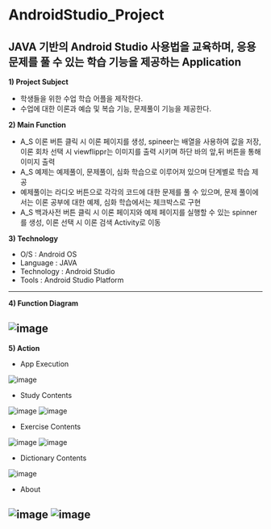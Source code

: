 # AndroidStudio_Project
## JAVA 기반의 Android Studio 사용법을 교육하며, 응용 문제를 풀 수 있는 학습 기능을 제공하는 Application

**1) Project Subject**
  - 학생들을 위한 수업 학습 어플을 제작한다.
  - 수업에 대한 이론과 예습 및 복습 기능, 문제풀이 기능을 제공한다.

**2) Main Function**
  - A_S 이론 버튼 클릭 시 이론 페이지를 생성, spineer는 배열을 사용하여 값을 저장, 이론 회차 선택 시 viewflippr는 이미지를 출력 시키며 하단 바의 앞,뒤 버튼을 통해 이미지 출력
  - A_S 예제는 예제풀이, 문제풀이, 심화 학습으로 이루어져 있으며 단계별로 학습 제공
  - 예제풀이는 라디오 버튼으로 각각의 코드에 대한 문제를 풀 수 있으며, 문제 풀이에서는 이론 공부에 대한 예제, 심화 학습에서는 체크박스로 구현
  - A_S 백과사전 버튼 클릭 시 이론 페이지와 예제 페이지를 실행할 수 있는 spinner를 생성, 이론 선택 시 이론 검색 Activity로 이동
  
 **3) Technology**
  - O/S : Android OS
  - Language : JAVA
  - Technology : Android Studio
  - Tools : Android Studio Platform
---

**4) Function Diagram**

![image](https://user-images.githubusercontent.com/76051264/102712613-d86f4380-4305-11eb-89cc-18b40f78cee3.png)  
---

**5) Action**
  - App Execution

![image](https://user-images.githubusercontent.com/76051264/102712603-c5f50a00-4305-11eb-88e8-7f66ae071fc0.png)
  
  - Study Contents

![image](https://user-images.githubusercontent.com/76051264/102712962-29803700-4308-11eb-8932-a0276e6fca11.png)
![image](https://user-images.githubusercontent.com/76051264/102712979-3735bc80-4308-11eb-89c2-6665264d565f.png)

  - Exercise Contents  

![image](https://user-images.githubusercontent.com/76051264/102712993-461c6f00-4308-11eb-80fd-7abed4c090b2.png)
![image](https://user-images.githubusercontent.com/76051264/102712999-4fa5d700-4308-11eb-9845-1a2084ac8cfa.png)

  - Dictionary Contents 
  
![image](https://user-images.githubusercontent.com/76051264/102713011-62b8a700-4308-11eb-8724-e7905768025c.png)

  - About

![image](https://user-images.githubusercontent.com/76051264/102713014-6ba97880-4308-11eb-904c-ac346abc0ccf.png)
![image](https://user-images.githubusercontent.com/76051264/102713059-a90e0600-4308-11eb-99a5-87b41eb666ee.png)
---
